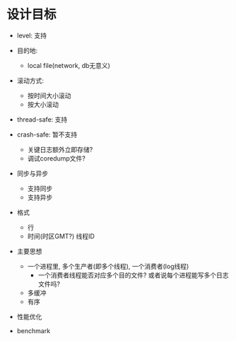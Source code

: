 # 设计目标
- level: 支持
- 目的地:
    - local file(network, db无意义)
- 滚动方式:
    - 按时间大小滚动
    - 按大小滚动
- thread-safe: 支持
- crash-safe: 暂不支持
    - 关键日志额外立即存储?
    - 调试coredump文件?
- 同步与异步
    - 支持同步
    - 支持异步
- 格式
    - 行
    - 时间(时区GMT?) 线程ID

- 主要思想
    - 一个进程里, 多个生产者(即多个线程), 一个消费者(log线程)
        - 一个消费者线程能否对应多个目的文件? 或者说每个进程能写多个日志文件吗?
    - 多缓冲
    - 有序

- 性能优化

- benchmark
